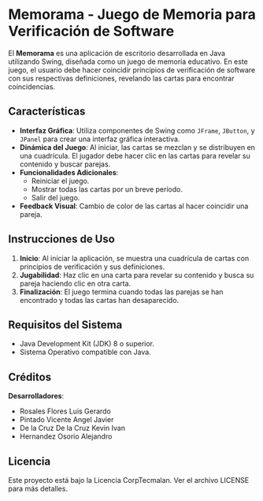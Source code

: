 # Memorama - Juego de Memoria para Verificación de Software

El **Memorama** es una aplicación de escritorio desarrollada en Java utilizando Swing, diseñada como un juego de memoria educativo. En este juego, el usuario debe hacer coincidir principios de verificación de software con sus respectivas definiciones, revelando las cartas para encontrar coincidencias.

## Características

- **Interfaz Gráfica**: Utiliza componentes de Swing como `JFrame`, `JButton`, y `JPanel` para crear una interfaz gráfica interactiva.
- **Dinámica del Juego**: Al iniciar, las cartas se mezclan y se distribuyen en una cuadrícula. El jugador debe hacer clic en las cartas para revelar su contenido y buscar parejas.
- **Funcionalidades Adicionales**:
  - Reiniciar el juego.
  - Mostrar todas las cartas por un breve período.
  - Salir del juego.
- **Feedback Visual**: Cambio de color de las cartas al hacer coincidir una pareja.

## Instrucciones de Uso

1. **Inicio**: Al iniciar la aplicación, se muestra una cuadrícula de cartas con principios de verificación y sus definiciones.
2. **Jugabilidad**: Haz clic en una carta para revelar su contenido y busca su pareja haciendo clic en otra carta.
3. **Finalización**: El juego termina cuando todas las parejas se han encontrado y todas las cartas han desaparecido.

## Requisitos del Sistema

- Java Development Kit (JDK) 8 o superior.
- Sistema Operativo compatible con Java.

## Créditos
**Desarrolladores**: 
- Rosales Flores Luis Gerardo 
- Pintado Vicente Angel Javier 
- De la Cruz De la Cruz Kevin Ivan
- Hernandez Osorio Alejandro
  
## Licencia
Este proyecto está bajo la Licencia CorpTecmalan. Ver el archivo LICENSE para más detalles.
